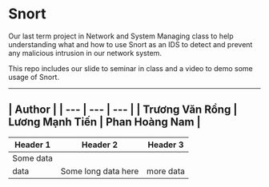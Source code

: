 # Snort

Our last term project in Network and System Managing class to help understanding what and how to use Snort as an IDS to detect and prevent any malicious intrusion in our network system.

This repo includes our slide to seminar in class and a video to demo some usage of Snort.

---
| Author |
| --- | --- | --- |
| Trương Văn Rồng | Lương Mạnh Tiến | Phan Hoàng Nam |
---

| Header 1  | Header 2 | Header 3 |
| --- | --- | --- |
| Some data | 
| data | Some long data here | more data | 
